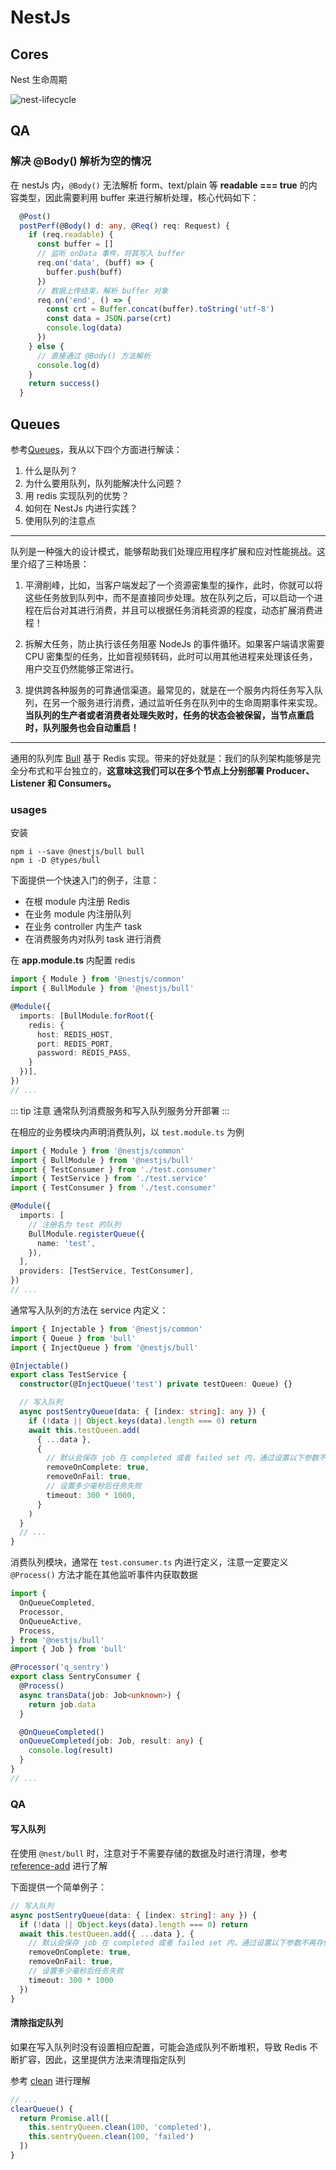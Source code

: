 # NestJs



## Cores

Nest 生命周期

<img src="../assets/nodejs/nest-lifecycle.jpg" alt="nest-lifecycle" />



## QA

### 解决 @Body() 解析为空的情况

在 nestJs 内，`@Body()` 无法解析 form、text/plain 等 <b>readable === true</b> 的内容类型，因此需要利用 buffer 来进行解析处理，核心代码如下：

```typescript
  @Post()
  postPerf(@Body() d: any, @Req() req: Request) {
    if (req.readable) {
      const buffer = []
      // 监听 onData 事件，将其写入 buffer
      req.on('data', (buff) => {
        buffer.push(buff)
      })
      // 数据上传结束，解析 buffer 对象
      req.on('end', () => {
        const crt = Buffer.concat(buffer).toString('utf-8')
        const data = JSON.parse(crt)
        console.log(data)
      })
    } else {
      // 直接通过 @Body() 方法解析
      console.log(d)
    }
    return success()
  }
```



## Queues

参考[Queues](https://docs.nestjs.com/techniques/queues)，我从以下四个方面进行解读：

1. 什么是队列？
2. 为什么要用队列，队列能解决什么问题？
3. 用 redis 实现队列的优势？
4. 如何在 NestJs 内进行实践？
5. 使用队列的注意点

---

队列是一种强大的设计模式，能够帮助我们处理应用程序扩展和应对性能挑战。这里介绍了三种场景：

1. 平滑削峰，比如，当客户端发起了一个资源密集型的操作，此时，你就可以将这些任务放到队列中，而不是直接同步处理。放在队列之后，可以启动一个进程在后台对其进行消费，并且可以根据任务消耗资源的程度，动态扩展消费进程！

2. 拆解大任务，防止执行该任务阻塞 NodeJs 的事件循环。如果客户端请求需要 CPU 密集型的任务，比如音视频转码，此时可以用其他进程来处理该任务，用户交互仍然能够正常进行。

3. 提供跨各种服务的可靠通信渠道。最常见的，就是在一个服务内将任务写入队列，在另一个服务进行消费，通过监听任务在队列中的生命周期事件来实现。<b>当队列的生产者或者消费者处理失败时，任务的状态会被保留，当节点重启时，队列服务也会自动重启！</b>

---

通用的队列库 [Bull](https://github.com/OptimalBits/bull) 基于 Redis 实现。带来的好处就是：我们的队列架构能够是完全分布式和平台独立的，<b>这意味这我们可以在多个节点上分别部署 Producer、Listener 和 Consumers。</b>

### usages

安装

```shell
npm i --save @nestjs/bull bull
npm i -D @types/bull
```

下面提供一个快速入门的例子，注意：

- 在根 module 内注册 Redis
- 在业务 module 内注册队列
- 在业务 controller 内生产 task
- 在消费服务内对队列 task 进行消费

在 <b>app.module.ts</b> 内配置 redis

```typescript
import { Module } from '@nestjs/common'
import { BullModule } from '@nestjs/bull'

@Module({
  imports: [BullModule.forRoot({
    redis: {
      host: REDIS_HOST,
      port: REDIS_PORT,
      password: REDIS_PASS,
    }
  })],
})
// ...
```

::: tip 注意
通常队列消费服务和写入队列服务分开部署
:::

在相应的业务模块内声明消费队列，以 `test.module.ts` 为例

```typescript
import { Module } from '@nestjs/common'
import { BullModule } from '@nestjs/bull'
import { TestConsumer } from './test.consumer'
import { TestService } from './test.service'
import { TestConsumer } from './test.consumer'

@Module({
  imports: [
    // 注册名为 test 的队列
    BullModule.registerQueue({
      name: 'test',
    }),
  ],
  providers: [TestService, TestConsumer],
})
// ...
```

通常写入队列的方法在 service 内定义：

```typescript
import { Injectable } from '@nestjs/common'
import { Queue } from 'bull'
import { InjectQueue } from '@nestjs/bull'

@Injectable()
export class TestService {
  constructor(@InjectQueue('test') private testQueen: Queue) {}

  // 写入队列
  async postSentryQueue(data: { [index: string]: any }) {
    if (!data || Object.keys(data).length === 0) return
    await this.testQueen.add(
      { ...data },
      {
        // 默认会保存 job 在 completed 或者 failed set 内，通过设置以下参数不再存储
        removeOnComplete: true,
        removeOnFail: true,
        // 设置多少毫秒后任务失败
        timeout: 300 * 1000,
      }
    )
  }
  // ...
}
```

消费队列模块，通常在 `test.consumer.ts` 内进行定义，注意一定要定义 `@Process()` 方法才能在其他监听事件内获取数据

```typescript
import {
  OnQueueCompleted,
  Processor,
  OnQueueActive,
  Process,
} from '@nestjs/bull'
import { Job } from 'bull'

@Processor('q_sentry')
export class SentryConsumer {
  @Process()
  async transData(job: Job<unknown>) {
    return job.data
  }

  @OnQueueCompleted()
  onQueueCompleted(job: Job, result: any) {
    console.log(result)
  }
}
// ...
```

### QA

#### 写入队列

在使用 `@nest/bull` 时，注意对于不需要存储的数据及时进行清理，参考 [reference-add](https://github.com/OptimalBits/bull/blob/develop/REFERENCE.md#queueadd) 进行了解

下面提供一个简单例子：

```typescript
// 写入队列
async postSentryQueue(data: { [index: string]: any }) {
  if (!data || Object.keys(data).length === 0) return
  await this.testQueen.add({ ...data }, {
    // 默认会保存 job 在 completed 或者 failed set 内，通过设置以下参数不再存储
    removeOnComplete: true,
    removeOnFail: true,
    // 设置多少毫秒后任务失败
    timeout: 300 * 1000
  })
}
```

#### 清除指定队列

如果在写入队列时没有设置相应配置，可能会造成队列不断堆积，导致 Redis 不断扩容，因此，这里提供方法来清理指定队列

参考 [clean](https://github.com/OptimalBits/bull/blob/develop/REFERENCE.md#queueclean) 进行理解

```typescript
// ...
clearQueue() {
  return Promise.all([
    this.sentryQueen.clean(100, 'completed'),
    this.sentryQueen.clean(100, 'failed')
  ])
}
```
